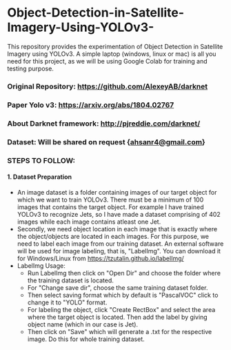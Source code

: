 # Object-Detection-in-Satellite-Imagery-Using-YOLOv3-
This repository provides the experimentation of Object Detection in Satellite Imagery using YOLOv3.
A simple laptop (windows, linux or mac) is all you need for this project, as we will be using Google Colab for training and testing purpose.

### Original Repository: https://github.com/AlexeyAB/darknet

### Paper Yolo v3: https://arxiv.org/abs/1804.02767

### About Darknet framework: http://pjreddie.com/darknet/

### Dataset: Will be shared on request {ahsanr4@gmail.com}

### STEPS TO FOLLOW:

#### 1. Dataset Preparation 
- An image dataset is a folder containing images of our target object for which we want to train YOLOv3. There must be a minimum of 100 images that contains the target object. For example I have trained YOLOv3 to recognize Jets, so I have made a dataset comprising of 402 images while each image contains atleast one Jet.
- Secondly, we need object location in each image that is exactly where the object/objects are located in each images. For this purpose, we need to label each image from our training dataset. An external software will be used for image labeling, that is, "LabelImg". You can download it for Windows/Linux from https://tzutalin.github.io/labelImg/ 
- LabelImg Usage:
  - Run LabelImg then click on "Open Dir" and choose the folder where the training dataset is located.
  - For "Change save dir", choose the same training dataset folder.
  - Then select saving format which by default is "PascalVOC" click to change it to "YOLO" format.
  - For labeling the object, click "Create RectBox" and select the area where the target object is located. Then add the label by giving object name (which in our case is Jet).
  - Then click on "Save" which will generate a .txt for the respective image. Do this for whole training dataset. 

